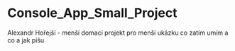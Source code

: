 # Console_App_Small_Project
Alexandr Hořejší - menší domací projekt pro menší ukázku co zatím umím a co a jak píšu
